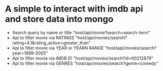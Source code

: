 # A simple to interact with imdb api and store data into mongo
- Search query by name or title "host/api/movie?search=search-term"
- Api to filter movie via RATINGS "host/api/movies/search?rating=4.1&rating_action=greater_than"
- Api to filter movie via YEAR or YEARN RANGE "host/api/movies/search?year=1989-2005"
- Api to filter movie via IMDB ID "host/api/movies/search?id=tt0212879"
- Api to filter movie via GENRES "host/api/movies/search?genre=comedy"